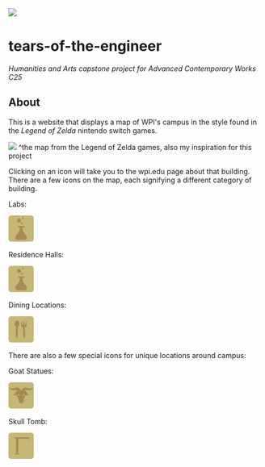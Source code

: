 
<img src = 'Images/TOTE-logo(correct?).svg' >

# tears-of-the-engineer
_Humanities and Arts capstone project for Advanced Contemporary Works C25_

## About
This is a website that displays a map of WPI's campus in the style found in the _Legend of Zelda_ nintendo switch games. 

<img src = Images/BotW-Map.png>
^the map from the Legend of Zelda games, also my inspiration for this project

Clicking on an icon will take you to the wpi.edu page about that building. There are a few icons on the map, each signifying a different category of building.

Labs:

<img src="Images/labIcon.svg" alt="Lab Icon" width="50">

Residence Halls:

<img src="Images/labIcon.svg" alt="Res Hall Icon" width="50">

Dining Locations:

<img src="Images/diningIcon.svg" alt="Dining Location Icon" width="50">



There are also a few special icons for unique locations around campus:

Goat Statues:

<img src="Images/goatIcon.svg" alt="Goat Statues Icon" width="50">

Skull Tomb:

<img src="Images/skullIcon.svg" alt="Goat Statues Icon" width="50">